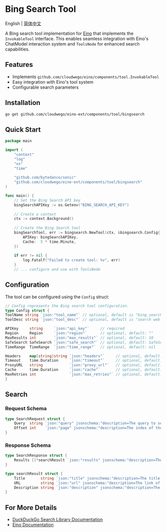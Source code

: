 # Bing Search Tool

English | [简体中文](README_zh.md)

A Bing search tool implementation for [Eino](https://github.com/cloudwego/eino) that implements the `InvokableTool` interface. This enables seamless integration with Eino's ChatModel interaction system and `ToolsNode` for enhanced search capabilities.

## Features

- Implements `github.com/cloudwego/eino/components/tool.InvokableTool`
- Easy integration with Eino's tool system
- Configurable search parameters

## Installation

```bash
go get github.com/cloudwego/eino-ext/components/tool/bingsearch
```

## Quick Start

```go
package main

import (
	"context"
	"log"
	"os"
	"time"
	
	"github.com/bytedance/sonic"
	"github.com/cloudwego/eino-ext/components/tool/bingsearch"
)

func main() {
	// Set the Bing Search API key
	bingSearchAPIKey := os.Getenv("BING_SEARCH_API_KEY")
	
	// Create a context
	ctx := context.Background()
	
	// Create the Bing Search tool
	bingSearchTool, err := bingsearch.NewTool(ctx, &bingsearch.Config{
		APIKey: bingSearchAPIKey,
		Cache:  5 * time.Minute,
	})
	
	if err != nil {
		log.Fatalf("Failed to create tool: %v", err)
	}
	// ... configure and use with ToolsNode
```

## Configuration

The tool can be configured using the `Config` struct:

```go
// Config represents the Bing search tool configuration.
type Config struct {
ToolName string `json:"tool_name"` // optional, default is "bing_search"
ToolDesc string `json:"tool_desc"` // optional, default is "search web for information by bing"

APIKey     string     `json:"api_key"`     // required
Region     Region     `json:"region"`      // optional, default: ""
MaxResults int        `json:"max_results"` // optional, default: 10
SafeSearch SafeSearch `json:"safe_search"` // optional, default: SafeSearchModerate
TimeRange  TimeRange  `json:"time_range"`  // optional, default: nil

Headers    map[string]string `json:"headers"`     // optional, default: map[string]string{}
Timeout    time.Duration     `json:"timeout"`     // optional, default: 30 * time.Second
ProxyURL   string            `json:"proxy_url"`   // optional, default: ""
Cache      time.Duration     `json:"cache"`       // optional, default: 0 (disabled)
MaxRetries int               `json:"max_retries"` // optional, default: 3
}
```

## Search

### Request Schema
```go
type SearchRequest struct {
    Query  string `json:"query" jsonschema:"description=The query to search the web for"`
    Offset int    `json:"page" jsonschema:"description=The index of the first result to return, default is 0"`
}
```

### Response Schema
```go
type SearchResponse struct {
    Results []*searchResult `json:"results" jsonschema:"description=The results of the search"`
}

type searchResult struct {
    Title       string `json:"title" jsonschema:"description=The title of the search result"`
    URL         string `json:"url" jsonschema:"description=The link of the search result"`
    Description string `json:"description" jsonschema:"description=The description of the search result"`
}
```

## For More Details

- [DuckDuckGo Search Library Documentation](ddgsearch/README.md)
- [Eino Documentation](https://github.com/cloudwego/eino)
